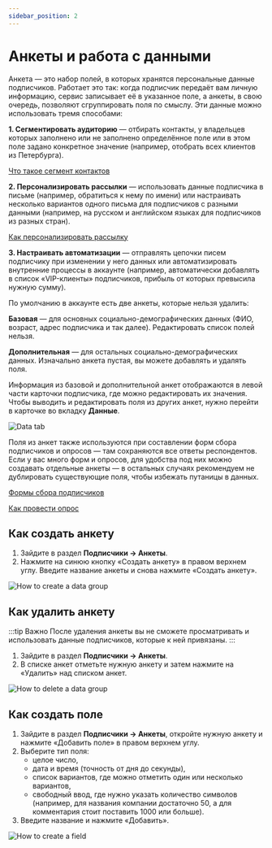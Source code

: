 ```yaml
---
sidebar_position: 2
---
```


# Анкеты и работа с данными

Анкета — это набор полей, в которых хранятся персональные данные подписчиков. Работает это так: когда подписчик передаёт вам личную информацию, сервис записывает её в указанное поле, а анкеты, в свою очередь, позволяют сгруппировать поля по смыслу. Эти данные можно использовать тремя способами:

**1. Сегментировать аудиторию** — отбирать контакты, у владельцев которых заполнено или не заполнено определённое поле или в этом поле задано конкретное значение (например, отобрать всех клиентов из Петербурга).

[Что такое сегмент контактов](../lists-and-segments/what-is-segment.md)

**2. Персонализировать рассылки** — использовать данные подписчика в письме (например, обратиться к нему по имени) или настраивать несколько вариантов одного письма для подписчиков с разными данными (например, на русском и английском языках для подписчиков из разных стран).

[Как персонализировать рассылку](/docs/email-campaigns/personalization/how-to-personalize-campaign.md)

**3. Настраивать автоматизации** — отправлять цепочки писем подписчику при изменении у него данных или автоматизировать внутренние процессы в аккаунте (например, автоматически добавлять в список «VIP-клиенты» подписчиков, прибыль от которых превысила нужную сумму).

По умолчанию в аккаунте есть две анкеты, которые нельзя удалить:

**Базовая** — для основных социально-демографических данных (ФИО, возраст, адрес подписчика и так далее). Редактировать список полей нельзя.

**Дополнительная** — для остальных социально-демографических данных. Изначально анкета пустая, вы можете добавлять и удалять поля.

Информация из базовой и дополнительной анкет отображаются в левой части карточки подписчика, где можно редактировать их значения. Чтобы выводить и редактировать поля из других анкет, нужно перейти в карточке во вкладку **Данные**.

![Data tab](/img/subscribers/subscriber-data\data-groups/data-tab.gif) <br/>

Поля из анкет также используются при составлении форм сбора подписчиков и опросов — там сохраняются все ответы респондентов. Если у вас много форм и опросов, для удобства под них можно создавать отдельные анкеты — в остальных случаях рекомендуем не дублировать существующие поля, чтобы избежать путаницы в данных.

[Формы сбора подписчиков](/docs/forms/signup-forms.md)

[Как провести опрос](/docs/forms/how-to-conduct-a-poll.md)

## Как создать анкету

1. Зайдите в раздел **Подписчики → Анкеты**.
2. Нажмите на синюю кнопку «Создать анкету» в правом верхнем углу. Введите название анкеты и снова нажмите «Создать анкету».

![How to create a data group](/img/subscribers/subscriber-data\data-groups/how-to-create-a-data-group.gif) <br/>

## Как удалить анкету

:::tip Важно
После удаления анкеты вы не сможете просматривать и использовать данные подписчиков, которые к ней привязаны.
:::

1. Зайдите в раздел **Подписчики → Анкеты**.
2. В списке анкет отметьте нужную анкету и затем нажмите на «Удалить» над списком анкет.

![How to delete a data group](/img/subscribers/subscriber-data\data-groups/how-to-delete-a-data-group.png) <br/>

## Как создать поле

1. Зайдите в раздел **Подписчики → Анкеты**, откройте нужную анкету и нажмите «Добавить поле» в правом верхнем углу.
2. Выберите тип поля:
   - целое число,
   - дата и время (точность от дня до секунды),
   - список вариантов, где можно отметить один или несколько вариантов,
   - свободный ввод, где нужно указать количество символов (например, для названия компании достаточно 50, а для комментария стоит поставить 1000 или больше).
3. Введите название и нажмите «Добавить».

![How to create a field](/img/subscribers/subscriber-data\data-groups/how-to-create-a-field.gif) <br/>
